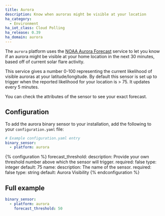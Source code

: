 ```yaml
---
title: Aurora
description: Know when auroras might be visible at your location
ha_category:
  - Environment
ha_iot_class: Cloud Polling
ha_release: 0.39
ha_domain: aurora
---
```


The `aurora` platform uses the [NOAA Aurora Forecast](https://www.swpc.noaa.gov/products/aurora-30-minute-forecast) service to let you know if an aurora might be visible at your home location in the next 30 minutes, based off of current solar flare activity.

This service gives a number 0-100 representing the current likelihood of visible auroras at your latitude/longitude. By default this sensor is set up to trigger when the reported likelihood for your location is > 75. It updates every 5 minutes.

You can check the attributes of the sensor to see your exact forecast.

## Configuration

To add the aurora binary sensor to your installation, add the following to your `configuration.yaml` file:

```yaml
# Example configuration.yaml entry
binary_sensor:
  - platform: aurora
```

{% configuration %}
forecast_threshold:
  description: Provide your own threshold number above which the sensor will trigger.
  required: false
  type: integer
  default: 75
name:
  description: The name of the sensor.
  required: false
  type: string
  default: Aurora Visibility
{% endconfiguration %}

## Full example

```yaml
binary_sensor:
  - platform: aurora
    forecast_threshold: 50
```
